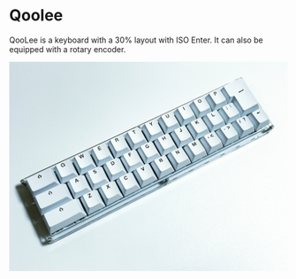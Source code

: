 # Qoolee

QooLee is a keyboard with a 30% layout with ISO Enter.
It can also be equipped with a rotary encoder.

![image](https://github.com/takashicompany/qoolee/blob/master/images/01.jpg?raw=true)

